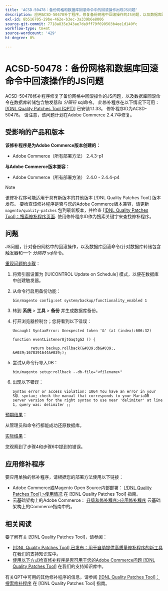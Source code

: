 ```yaml
---
title: 'ACSD-50478：备份网格和数据库回滚命令中的回滚操作出现JS问题'
description: 应用ACSD-50478补丁程序，修复备份网格中回滚操作的JS问题，以及数据库回滚命令在数据库转储包含触发器和*分隔符* SQL命令时的情况。
exl-id: 8b516705-29be-462e-b3ec-3a339b6e8006
source-git-commit: 7718a835e343ae7da9ff79f690503b4ee1d140fc
workflow-type: tm+mt
source-wordcount: '429'
ht-degree: 0%

---
```


# ACSD-50478：备份网格和数据库回滚命令中回滚操作的JS问题

ACSD-50478修补程序修复了备份网格中回滚操作的JS问题，以及数据库回滚命令在数据库转储包含触发器和 *分隔符* sql命令。 此修补程序在以下情况下可用： [[!DNL Quality Patches Tool (QPT)]](/help/announcements/adobe-commerce-announcements/magento-quality-patches-released-new-tool-to-self-serve-quality-patches.md) 已安装1.1.33。 修补程序ID为ACSD-50478。 请注意，该问题计划在Adobe Commerce 2.4.7中修复。

## 受影响的产品和版本

**该修补程序是为Adobe Commerce版本创建的：**

* Adobe Commerce（所有部署方法） 2.4.3-p1

**与Adobe Commerce版本兼容：**

* Adobe Commerce（所有部署方法） 2.4.0 - 2.4.4-p4

>[!NOTE]
>
>该修补程序可能适用于具有新版本的其他版本 [!DNL Quality Patches Tool] 版本发布。 要检查该修补程序是否与您的Adobe Commerce版本兼容，请更新 `magento/quality-patches` 包到最新版本，并检查 [[!DNL Quality Patches Tool]：搜索修补程序页面](https://experienceleague.adobe.com/tools/commerce-quality-patches/index.html). 使用修补程序ID作为搜索关键字来查找修补程序。

## 问题

JS问题，针对备份网格中的回滚操作，以及数据库回滚命令(针对数据库转储包含触发器和一个 *分隔符* sql命令。

<u>重现问题的步骤</u>：

1. 将索引器设置为 [!UICONTROL Update on Schedule] 模式，以便在数据库中创建触发器。
1. 从命令行启用备份功能：

   `bin/magento config:set system/backup/functionality_enabled 1`

1. 转到 **系统** > **工具** > **备份** 并生成数据库备份。
1. 打开浏览器控制台；您将看到以下错误：

   ```
   Uncaught SyntaxError: Unexpected token '&' (at (index):606:32)
   
   function eventListener8jtGaqtgG2 () {
   
           return backup.rollback(&#039;db&#039;, &#039;1678391644&#039;);
   ```

1. 尝试从命令行导入DB：

   `bin/magento setup:rollback --db-file="<filename>"`

1. 出现以下错误：

   ```
   Syntax error or access violation: 1064 You have an error in your SQL syntax; check the manual that corresponds to your MariaDB server version for the right syntax to use near 'delimiter' at line 1, query was: delimiter ;;
   ```

<u>预期结果</u>：

从管理员和命令行都能成功还原数据库。

<u>实际结果</u>：

您观察到了步骤4和步骤6中提到的错误。

## 应用修补程序

要应用单独的修补程序，请根据您的部署方法使用以下链接：

* Adobe Commerce或Magento Open Source内部部署： [[!DNL Quality Patches Tool] >使用情况](https://experienceleague.adobe.com/docs/commerce-operations/tools/quality-patches-tool/usage.html) 在 [!DNL Quality Patches Tool] 指南。
* 云基础架构上的Adobe Commerce： [升级和修补程序>应用修补程序](https://experienceleague.adobe.com/docs/commerce-cloud-service/user-guide/develop/upgrade/apply-patches.html) 云基础架构上的Commerce指南中的。

## 相关阅读

要了解有关 [!DNL Quality Patches Tool]，请参阅：

* [[!DNL Quality Patches Tool] 已发布：用于自助提供高质量修补程序的新工具](/help/announcements/adobe-commerce-announcements/magento-quality-patches-released-new-tool-to-self-serve-quality-patches.md) 在我们的支持知识库中。
* [使用以下方式检查修补程序是否可用于您的Adobe Commerce问题 [!DNL Quality Patches Tool]](/help/support-tools/patches-available-in-qpt-tool/check-patch-for-magento-issue-with-magento-quality-patches.md) 在我们的支持知识库中。

有关QPT中可用的其他修补程序的信息，请参阅 [[!DNL Quality Patches Tool]：搜索修补程序](https://experienceleague.adobe.com/tools/commerce-quality-patches/index.html) 在 [!DNL Quality Patches Tool] 指南。
